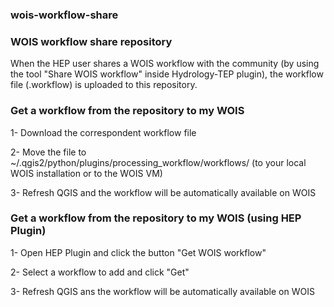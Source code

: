 ### wois-workflow-share
### WOIS workflow share repository

When the HEP user shares a WOIS workflow with the community (by using the tool "Share WOIS workflow" inside Hydrology-TEP plugin), the workflow file (.workflow) is uploaded to this repository.

### Get a workflow from the repository to my WOIS

1- Download the correspondent workflow file

2- Move the file to ~/.qgis2/python/plugins/processing_workflow/workflows/ (to your local WOIS installation or to the WOIS VM)

3- Refresh QGIS and the workflow will be automatically available on WOIS
  
### Get a workflow from the repository to my WOIS (using HEP Plugin)

1- Open HEP Plugin and click the button "Get WOIS workflow"

2- Select a workflow to add and click "Get"

3- Refresh QGIS ans the workflow will be automatically available on WOIS
